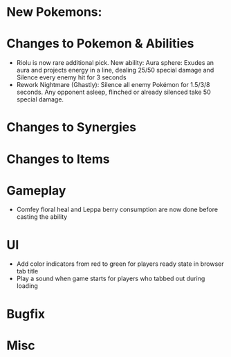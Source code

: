 # New Pokemons:

# Changes to Pokemon & Abilities

- Riolu is now rare additional pick. New ability: Aura sphere: Exudes an aura and projects energy in a line, dealing 25/50 special damage and Silence every enemy hit for 3 seconds
- Rework Nightmare (Ghastly): Silence all enemy Pokémon for 1.5/3/8 seconds. Any opponent asleep, flinched or already silenced take 50 special damage.

# Changes to Synergies

# Changes to Items

# Gameplay

- Comfey floral heal and Leppa berry consumption are now done before casting the ability

# UI

- Add color indicators from red to green for players ready state in browser tab title
- Play a sound when game starts for players who tabbed out during loading

# Bugfix

# Misc
